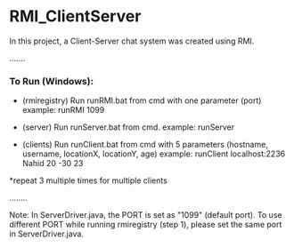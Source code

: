 # RMI_ClientServer
In this project, a Client-Server chat system was created using RMI.


.......
### To Run (Windows):

* (rmiregistry) Run runRMI.bat from cmd with one parameter (port)
example: runRMI 1099

* (server) Run runServer.bat from cmd.
example: runServer

* (clients) Run runClient.bat from cmd with 5 parameters (hostname, username, locationX, locationY, age)
example: runClient localhost:2236 Nahid 20 -30 23

*repeat 3 multiple times for multiple clients

........

Note: In ServerDriver.java, the PORT is set as "1099" (default port). To use different PORT while running rmiregistry (step 1),
please set the same port in ServerDriver.java. 
